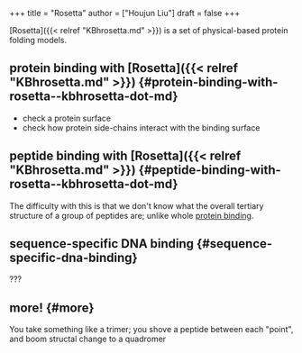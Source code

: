 +++
title = "Rosetta"
author = ["Houjun Liu"]
draft = false
+++

[Rosetta]({{< relref "KBhrosetta.md" >}}) is a set of physical-based protein folding models.


## protein binding with [Rosetta]({{< relref "KBhrosetta.md" >}}) {#protein-binding-with-rosetta--kbhrosetta-dot-md}

-   check a protein surface
-   check how protein side-chains interact with the binding surface


## peptide binding with [Rosetta]({{< relref "KBhrosetta.md" >}}) {#peptide-binding-with-rosetta--kbhrosetta-dot-md}

The difficulty with this is that we don't know what the overall tertiary structure of a group of peptides are; unlike whole [protein binding](#protein-binding-with-rosetta--kbhrosetta-dot-md).


## sequence-specific DNA binding {#sequence-specific-dna-binding}

???


## more! {#more}

You take something like a trimer; you shove a peptide between each "point", and boom structal change to a quadromer